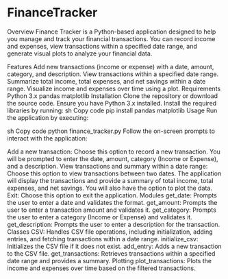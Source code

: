 # FinanceTracker

Overview
Finance Tracker is a Python-based application designed to help you manage and track your financial transactions. You can record income and expenses, view transactions within a specified date range, and generate visual plots to analyze your financial data.

Features
Add new transactions (income or expense) with a date, amount, category, and description.
View transactions within a specified date range.
Summarize total income, total expenses, and net savings within a date range.
Visualize income and expenses over time using a plot.
Requirements
Python 3.x
pandas
matplotlib
Installation
Clone the repository or download the source code.
Ensure you have Python 3.x installed.
Install the required libraries by running:
sh
Copy code
pip install pandas matplotlib
Usage
Run the application by executing:

sh
Copy code
python finance_tracker.py
Follow the on-screen prompts to interact with the application:

Add a new transaction: Choose this option to record a new transaction. You will be prompted to enter the date, amount, category (Income or Expense), and a description.
View transactions and summary within a date range: Choose this option to view transactions between two dates. The application will display the transactions and provide a summary of total income, total expenses, and net savings. You will also have the option to plot the data.
Exit: Choose this option to exit the application.
Modules
get_date: Prompts the user to enter a date and validates the format.
get_amount: Prompts the user to enter a transaction amount and validates it.
get_category: Prompts the user to enter a category (Income or Expense) and validates it.
get_description: Prompts the user to enter a description for the transaction.
Classes
CSV: Handles CSV file operations, including initialization, adding entries, and fetching transactions within a date range.
initialize_csv: Initializes the CSV file if it does not exist.
add_entry: Adds a new transaction to the CSV file.
get_transactions: Retrieves transactions within a specified date range and provides a summary.
Plotting
plot_transactions: Plots the income and expenses over time based on the filtered transactions.
